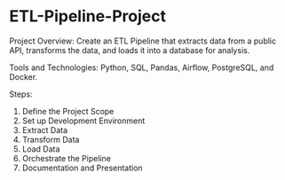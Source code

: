 # ETL-Pipeline-Project
Project Overview: Create an ETL Pipeline that extracts data from a public API, transforms the data, and loads it into a database for analysis.

Tools and Technologies: Python, SQL, Pandas, Airflow, PostgreSQL, and Docker.

Steps:
1. Define the Project Scope
2. Set up Development Environment
3. Extract Data
4. Transform Data
5. Load Data
6. Orchestrate the Pipeline
7. Documentation and Presentation

